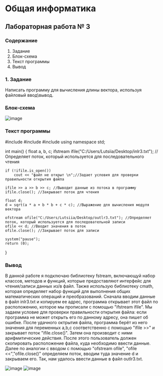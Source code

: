 # Общая информатика

## Лабораторная работа № 3

### Содержание

1. Задание
2. Блок-схема
3. Текст программы
4. Вывод

### 1. Задание
Написать программу для вычисления длины вектора, используя файловый ввод\вывод.
### Блок-схема
![image](https://user-images.githubusercontent.com/99655198/172989911-83a366c8-63ad-40f9-a8db-a94abeddf4ee.png)

### Текст программы


#include <iostream>
#include <fstream> 
#include <cmath> 
using namespace std;

int main()
{
	float a, b, c; 
	ifstream ifile("C:/Users/Lutsiia/Desktop/inlr3.txt"); //Определяет поток, который используется для последовательного чтения

	if (!ifile.is_open())
		cout << "файл не открыт \n";//Задает условия для проверки правильности открытия файла

	ifile >> a >> b >> c; //Выводит данные из потока в программу
	ifile.close(); //Закрывает поток для чтения

	float d;
	d = sqrt(a * a + b * b + c * c); //Выражение для вычисления модуля вектора

	ofstream ofile("C:/Users/Lutsiia/Desktop/outlr3.txt"); //Определяет поток, который используется для последовательной записи 
	ofile << d; //Вводит значения в поток
	ofile.close(); //Закрывает поток для записи

	system("pause"); 
	return (0); 
}
  
 ### Вывод
  В данной работе я подключаю библиотеку fstream, включающуй набор классов, методов и функций, которые предоставляют интерфейс для чтения/записи данных из/в файл. Также использую библиотеку cmath, которая определяет набор функций для выполнения общих математических операций и преобразований. 
  Сначала вводим данные в файл inlr3.txt и копируем ее адрес, программа открывает этот файл по расположению, которое мы прописали с помощью "ifstream ifile". Мы задаем условие для проверки правильности открытия файла: если программа не может открыть его по данному адресу, она пишет об ошибке. После удачного октрытия файла, программа берёт из него значения для переменных a,b,c соответственно с помощью "ifile >>" и закрывает поток "ifile.close()". Затем она производит с ними арифмитические действия.  После этого пользователь должен скопировать расположение файла, куда необходимо ввести данные. Далее по аналогии с вводом с помощью "ofstream ofile", "ofile <<","ofile.close()" определяем поток, вводим туда значение d и закрываем его. Так, нам удалось ввести данные в файл outlr3.txt.
  
  ![image](https://user-images.githubusercontent.com/99655198/172991755-c889515b-6840-4e5d-9a63-ce8413c618d2.png)
  ![image](https://user-images.githubusercontent.com/99655198/172991965-10b8d078-2613-4381-94ff-993df7eb1971.png)


  
